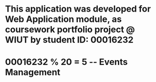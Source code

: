 # This application was developed for Web Application module, as coursework portfolio project @ WIUT by student ID: 00016232
# 00016232 % 20 = 5 -- Events Management
